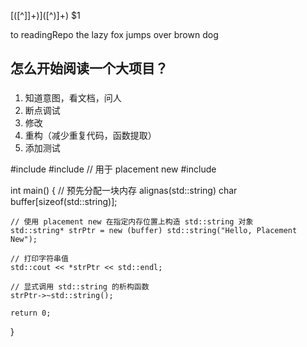 \[([^\]]+)\]\([^\)]+\)
$1

to readingRepo
the lazy fox jumps over brown dog

## 怎么开始阅读一个大项目？

### 
1. 知道意图，看文档，问人
2. 断点调试
3. 修改
4. 重构（减少重复代码，函数提取）
5. 添加测试

#include <iostream>
#include <new>  // 用于 placement new
#include <string>

int main() {
    // 预先分配一块内存
    alignas(std::string) char buffer[sizeof(std::string)];

    // 使用 placement new 在指定内存位置上构造 std::string 对象
    std::string* strPtr = new (buffer) std::string("Hello, Placement New");

    // 打印字符串值
    std::cout << *strPtr << std::endl;

    // 显式调用 std::string 的析构函数
    strPtr->~std::string();

    return 0;
}